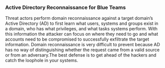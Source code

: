 ### Active Directory Reconnaissance for Blue Teams 

Threat actors perform domain reconnaissance against a target domain’s Active Directory (AD) to first learn what users, systems and groups exist in a domain, who has what privileges, and what tasks systems perform. With this information the attacker can focus on where they need to go and what accounts need to be compromised to successfully exfiltrate the target information. Domain reconnaissance is very difficult to prevent because AD has no way of distinguishing whether the request came from a valid source or from an adversary.The best defense is to get ahead of the hackers and catch the loophole in your systems. 
